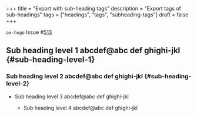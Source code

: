 +++
title = "Export with sub-heading tags"
description = "Export tags of sub-headings"
tags = ["headings", "tags", "subheading-tags"]
draft = false
+++

`ox-hugo` Issue #[513](https://github.com/kaushalmodi/ox-hugo/issues/513)


## Sub heading level 1 <span class="tag"><span class="abc">abc</span><span class="def">def</span><span class="_abc_def_ghi">@abc def ghi</span><span class="ghi_jkl">ghi-jkl</span></span> {#sub-heading-level-1}


### Sub heading level 2 <span class="tag"><span class="abc">abc</span><span class="def">def</span><span class="_abc_def_ghi">@abc def ghi</span><span class="ghi_jkl">ghi-jkl</span></span> {#sub-heading-level-2}

<!--list-separator-->

-  Sub heading level 3 <span class="tag"><span class="abc">abc</span><span class="def">def</span><span class="_abc_def_ghi">@abc def ghi</span><span class="ghi_jkl">ghi-jkl</span></span>

    <!--list-separator-->

    -  Sub heading level 4 <span class="tag"><span class="abc">abc</span><span class="def">def</span><span class="_abc_def_ghi">@abc def ghi</span><span class="ghi_jkl">ghi-jkl</span></span>
